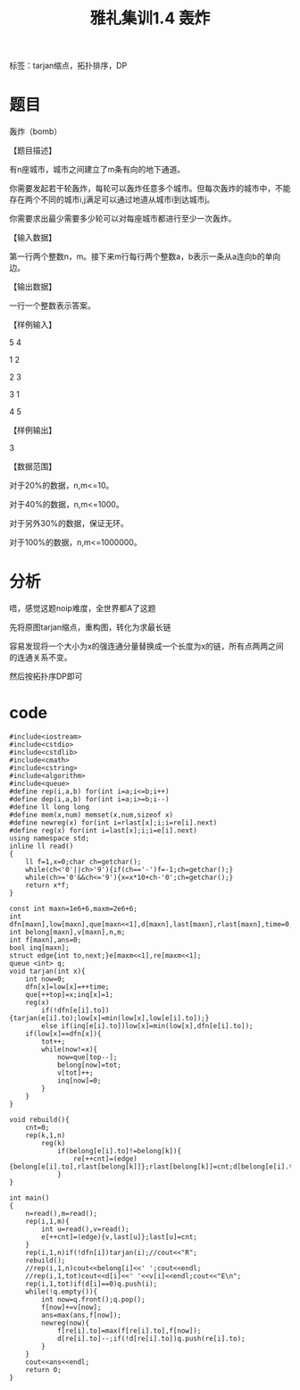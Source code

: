 ﻿---
title: 雅礼集训1.4 轰炸
tags: 
 - 图论-tarjan
 - 图论-拓扑排序
 - DP-杂题
grammar_cjkRuby: true
catalog: true
layout:  post
header-img: "img/header/P16.jpg"
preview-img: "/img/preview/P16.jpg"
---
标签：tarjan缩点，拓扑排序，DP

# 题目

轰炸（bomb）

【题目描述】

有n座城市，城市之间建立了m条有向的地下通道。

你需要发起若干轮轰炸，每轮可以轰炸任意多个城市。但每次轰炸的城市中，不能存在两个不同的城市i,j满足可以通过地道从城市i到达城市j。

你需要求出最少需要多少轮可以对每座城市都进行至少一次轰炸。

【输入数据】

第一行两个整数n，m。接下来m行每行两个整数a，b表示一条从a连向b的单向边。

【输出数据】

一行一个整数表示答案。

【样例输入】

5 4

1 2

2 3

3 1

4 5

【样例输出】

   3

【数据范围】

   对于20%的数据，n,m<=10。

对于40%的数据，n,m<=1000。

对于另外30%的数据，保证无环。

对于100%的数据，n,m<=1000000。

# 分析

唔，感觉这题noip难度，全世界都A了这题

先将原图tarjan缩点，重构图，转化为求最长链

容易发现将一个大小为x的强连通分量替换成一个长度为x的链，所有点两两之间的连通关系不变。

然后按拓扑序DP即可

# code
```
#include<iostream>
#include<cstdio>
#include<cstdlib>
#include<cmath>
#include<cstring>
#include<algorithm>
#include<queue>
#define rep(i,a,b) for(int i=a;i<=b;i++)
#define dep(i,a,b) for(int i=a;i>=b;i--)
#define ll long long
#define mem(x,num) memset(x,num,sizeof x)
#define newreg(x) for(int i=rlast[x];i;i=re[i].next)
#define reg(x) for(int i=last[x];i;i=e[i].next)
using namespace std;
inline ll read()
{
	ll f=1,x=0;char ch=getchar();
	while(ch<'0'||ch>'9'){if(ch=='-')f=-1;ch=getchar();}
	while(ch>='0'&&ch<='9'){x=x*10+ch-'0';ch=getchar();}
	return x*f;
}

const int maxn=1e6+6,maxm=2e6+6;
int dfn[maxn],low[maxn],que[maxn<<1],d[maxn],last[maxn],rlast[maxn],time=0,top,cnt=0,tot;
int belong[maxn],v[maxn],n,m;
int f[maxn],ans=0;
bool inq[maxn];
struct edge{int to,next;}e[maxm<<1],re[maxm<<1]; 
queue <int> q;
void tarjan(int x){
	int now=0;
	dfn[x]=low[x]=++time;
	que[++top]=x;inq[x]=1;
	reg(x)
		if(!dfn[e[i].to]){tarjan(e[i].to);low[x]=min(low[x],low[e[i].to]);}
		else if(inq[e[i].to])low[x]=min(low[x],dfn[e[i].to]);
	if(low[x]==dfn[x]){
		tot++;
		while(now!=x){
			now=que[top--];
			belong[now]=tot;
			v[tot]++;
			inq[now]=0;
		}
	}
}

void rebuild(){
	cnt=0;
	rep(k,1,n)
		reg(k)
			if(belong[e[i].to]!=belong[k]){
				re[++cnt]=(edge){belong[e[i].to],rlast[belong[k]]};rlast[belong[k]]=cnt;d[belong[e[i].to]]++;
			}
}
		
int main()
{
	n=read(),m=read();
	rep(i,1,m){
		int u=read(),v=read();
		e[++cnt]=(edge){v,last[u]};last[u]=cnt;
	}
	rep(i,1,n)if(!dfn[i])tarjan(i);//cout<<"R";
	rebuild();
	//rep(i,1,n)cout<<belong[i]<<' ';cout<<endl; 
	//rep(i,1,tot)cout<<d[i]<<' '<<v[i]<<endl;cout<<"E\n";
	rep(i,1,tot)if(d[i]==0)q.push(i);
	while(!q.empty()){
		int now=q.front();q.pop();
		f[now]+=v[now];
		ans=max(ans,f[now]);
		newreg(now){
			f[re[i].to]=max(f[re[i].to],f[now]);
			d[re[i].to]--;if(!d[re[i].to])q.push(re[i].to);
		}
	}
	cout<<ans<<endl;
	return 0;
}
```

